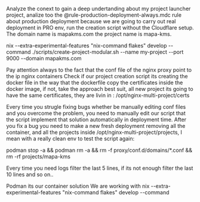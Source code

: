Analyze the conext to gain a deep undertanding about my project launcher project, analize too the @rule-production-deployment-always.mdc rule about production deployment because we are going to carry out real deployment in PRO env, run the creation script without the Cloudflare setup. The domain name is mapakms.com the project name is mapa-kms.

nix --extra-experimental-features "nix-command flakes" develop --command ./scripts/create-project-modular.sh --name my-project --port 9000 --domain mapakms.com

Pay attention always to the fact that the conf file of the nginx proxy point to the ip nginx containers
Check if our project creation script its creating the docker file in the way that the dockerfile copy the certificates inside the docker image, if not, take the approach best suit, all new project its going to have the same certificates, they are livin in :
/opt/nginx-multi-project/certs

Every time you strugle fixing bugs whether be manually editing conf files and you overcome the problem, you need to manually edit our script that the script implement that solution automatically in deployment time. After you fix a bug you need to make a new fresh deployment removing all the container, and all the projects inside /opt/nginx-multi-project/projects, I mean with a really clean env to test the script again:

podman stop -a && podman rm -a && rm -f proxy/conf.d/domains/*.conf && rm -rf projects/mapa-kms

Every time you need logs filter the last 5 lines, if its not enough filter the last 10 lines and so on..

Podman its our container solution
We are working with nix --extra-experimental-features "nix-command flakes" develop --command